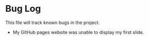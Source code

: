 # Bug Log

This file will track known bugs in the project.

- My GitHub pages website was unable to display my first slide.

